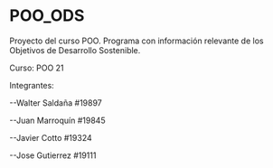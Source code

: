 # POO_ODS
Proyecto del curso POO. Programa con información relevante de los Objetivos de Desarrollo Sostenible.

Curso: POO 21
  
Integrantes:	

--Walter Saldaña #19897

--Juan Marroquín #19845

--Javier Cotto #19324

--Jose Gutierrez #19111
